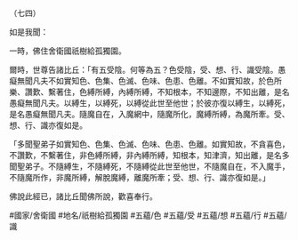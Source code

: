 （七四）

如是我聞：

一時，佛住舍衛國祇樹給孤獨園。

爾時，世尊告諸比丘：「有五受陰。何等為五？色受陰，受、想、行、識受陰。愚癡無聞凡夫不如實知色、色集、色滅、色味、色患、色離。不如實知故，於色所樂、讚歎、繫著住，色縛所縛，內縛所縛，不知根本，不知邊際，不知出離，是名愚癡無聞凡夫。以縛生，以縛死，以縛從此世至他世；於彼亦復以縛生，以縛死，是名愚癡無聞凡夫。隨魔自在，入魔網中，隨魔所化，魔縛所縛，為魔所牽。受、想、行、識亦復如是。

「多聞聖弟子如實知色、色集、色滅、色味、色患、色離。如實知故，不貪喜色，不讚歎，不繫著住，非色縛所縛，非內縛所縛，知根本，知津濟，知出離，是名多聞聖弟子。不隨縛生，不隨縛死，不隨縛從此世至他世，不隨魔自在，不入魔手，不隨魔所作，非魔所縛，解脫魔縛，離魔所牽；受、想、行、識亦復如是。」

佛說此經已，諸比丘聞佛所說，歡喜奉行。

#國家/舍衛國
#地名/祇樹給孤獨園
#五蘊/色
#五蘊/受
#五蘊/想
#五蘊/行
#五蘊/識
